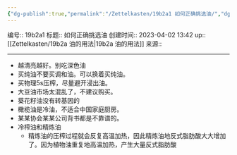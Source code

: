 ```yaml
---
{"dg-publish":true,"permalink":"/Zettelkasten/19b2a1 如何正确挑选油/","dgPassFrontmatter":true}
---
```


编号:: 19b2a1
标题:: 如何正确挑选油
创建时间:: 2023-04-02 13:42
up:: [[Zettelkasten/19b2a 油的用法\|19b2a 油的用法]]
来源:: 

---

- 越清亮越好。别吃深色油
- 买纯油不要买调和油。可以换着买纯油。
- 买物理5s压榨，尽量避开浸出油。
- 大豆油市场太混乱了，不建议购买。
- 葵花籽油没有转基因的
- 橄榄油是冷油，不适合中国家庭厨房。
- 某某协会某某公司背书都是不靠谱的。
- 冷榨油和精炼油
	- 精炼油的压榨过程就会反复高温加热，因此精炼油地反式脂肪酸大大增加了。因为植物油重复地高温加热，产生大量反式脂肪酸